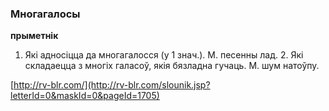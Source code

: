 ### Многагалосы
**прыметнік**

1. Які адносіцца да многагалосся (у 1 знач.). М. песенны лад. 2. Які складаецца з многіх галасоў, якія бязладна гучаць. М. шум натоўпу.

<a rel="author">[http://rv-blr.com/](http://rv-blr.com/slounik.jsp?letterId=0&maskId=0&pageId=1705)</a>
